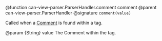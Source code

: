 @function can-view-parser.ParserHandler.comment comment
@parent can-view-parser.ParserHandler
@signature `comment(value)`

Called when a [Comment](https://developer.mozilla.org/en-US/docs/Web/API/Comment) is found within a tag.

@param {String} value The Comment within the tag.
